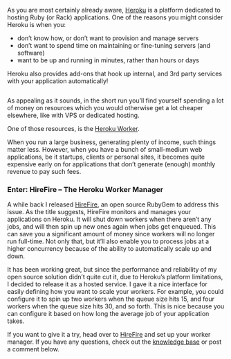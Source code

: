 <p>As you are most certainly already aware, <a href="http://heroku.com/">Heroku</a> is a platform dedicated to hosting Ruby (or Rack) applications. One of the reasons you might consider Heroku is when you:</p>
<ul>
<li>don&#8217;t know how, or don&#8217;t want to provision and manage servers</li>
	<li>don&#8217;t want to spend time on maintaining or fine-tuning servers (and software)</li>
	<li>want to be up and running in minutes, rather than hours or days</li>
</ul>
<p>Heroku also provides add-ons that hook up internal, and 3rd party services with your application automatically!</p>
<p><img src="http://jeffkreeftmeijer.com/images/hirefire.jpg" alt=""></p>
<p>As appealing as it sounds, in the short run you&#8217;ll find yourself spending a lot of money on resources which you would otherwise get a lot cheaper elsewhere, like with <span class="caps">VPS</span> or dedicated hosting.</p>
<p>One of those resources, is the <a href="http://www.heroku.com/pricing#1-24">Heroku Worker</a>.</p>
<p>When you run a large business, generating plenty of income, such things matter less. However, when you have a bunch of small-medium web applications, be it startups, clients or personal sites, it becomes quite expensive early on for applications that don&#8217;t generate (enough) monthly revenue to pay such fees.</p>
<h3>Enter: HireFire &#8211; The Heroku Worker Manager</h3>
<p>A while back I released <a href="https://github.com/meskyanichi/hirefire">HireFire</a>, an open source RubyGem to address this issue. As the title suggests, HireFire monitors and manages your applications on Heroku. It will shut down workers when there aren&#8217;t any jobs, and will then spin up new ones again when jobs get enqueued. This can save you a significant amount of money since workers will no longer run full-time. Not only that, but it&#8217;ll also enable you to process jobs at a higher concurrency because of the ability to automatically scale up and down.</p>
<p>It has been working great, but since the performance and reliability of my open source solution didn&#8217;t quite cut it, due to Heroku&#8217;s platform limitations, I decided to release it as a hosted service. I gave it a nice interface for easily defining how you want to scale your workers. For example, you could configure it to spin up two workers when the queue size hits 15, and four workers when the queue size hits 30, and so forth. This is nice because you can configure it based on how long the average job of your application takes.</p>
<p>If you want to give it a try, head over to <a href="http://hirefireapp.com">HireFire</a> and set up your worker manager. If you have any questions, check out the <a href="http://hirefireapp.tenderapp.com/kb">knowledge base</a> or post a comment below.</p>